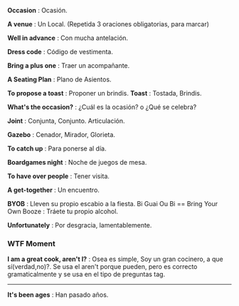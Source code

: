 
**Occasion** : Ocasión.

**A venue** : Un Local. (Repetida 3 oraciones obligatorias, para marcar)

**Well in advance** : Con mucha antelación.

**Dress code** : Código de vestimenta.

**Bring a plus one** : Traer un acompañante.

**A Seating Plan** : Plano de Asientos.

**To propose a toast** : Proponer un brindis. **Toast** : Tostada, Brindis.

**What's the occasion?** : ¿Cuál es la ocasión? o ¿Qué se celebra?

**Joint** : Conjunta, Conjunto. Articulación.

**Gazebo** : Cenador, Mirador, Glorieta.

**To catch up** : Para ponerse al día.

**Boardgames night** : Noche de juegos de mesa.

**To have over people** : Tener visita.

**A get-together** : Un encuentro.

**BYOB** : Lleven su propio escabio a la fiesta. Bi Guai Ou Bi == Bring Your Own Booze : Tráete tu propio alcohol.

**Unfortunately** : Por desgracia, lamentablemente.

### WTF Moment

**I am a great cook, aren't I?** : Osea es simple, Soy un gran cocinero, a que sí(verdad,no)?. Se usa el aren't porque pueden, pero es correcto gramaticalmente y se usa en el tipo de preguntas tag.

---

**It's been ages** : Han pasado años.
